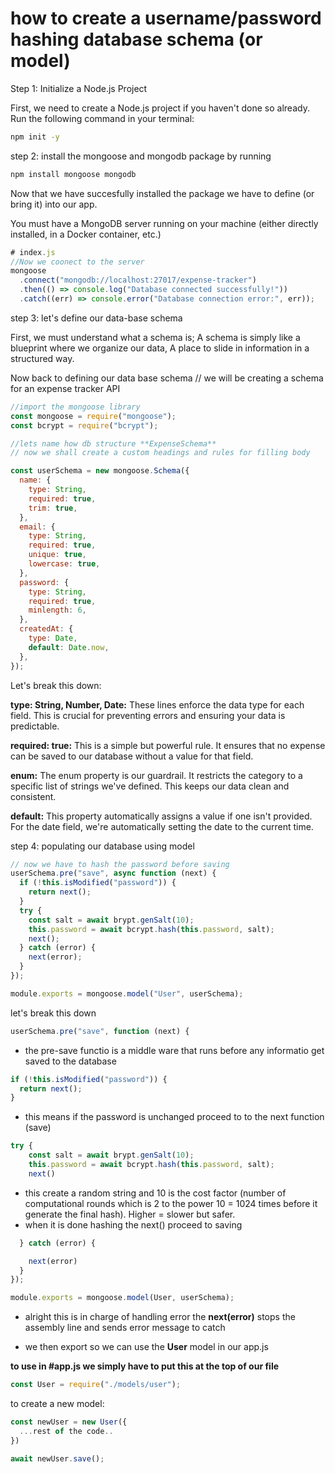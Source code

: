 # how to create a username/password hashing database schema (or model)

Step 1: Initialize a Node.js Project

First, we need to create a Node.js project if you haven't done so already. Run the following command in your terminal:

```sh
npm init -y
```

step 2: install the mongoose and mongodb package by running

```sh
npm install mongoose mongodb
```

Now that we have succesfully installed the package we have to define (or bring it) into our app.

You must have a MongoDB server running on your machine (either directly installed, in a Docker container, etc.)

```js
# index.js
//Now we coonect to the server
mongoose
  .connect("mongodb://localhost:27017/expense-tracker")
  .then(() => console.log("Database connected successfully!"))
  .catch((err) => console.error("Database connection error:", err));
```

step 3: let's define our data-base schema

First, we must understand what a schema is; A schema is simply like a blueprint where we organize our data, A place to slide in information in a structured way.

Now back to defining our data base schema
// we will be creating a schema for an expense tracker API

```js
//import the mongoose library
const mongoose = require("mongoose");
const bcrypt = require("bcrypt");

//lets name how db structure **ExpenseSchema**
// now we shall create a custom headings and rules for filling body

const userSchema = new mongoose.Schema({
  name: {
    type: String,
    required: true,
    trim: true,
  },
  email: {
    type: String,
    required: true,
    unique: true,
    lowercase: true,
  },
  password: {
    type: String,
    required: true,
    minlength: 6,
  },
  createdAt: {
    type: Date,
    default: Date.now,
  },
});
```

Let's break this down:

**type: String, Number, Date:** These lines enforce the data type for each field. This is crucial for preventing errors and ensuring your data is predictable.

**required: true:** This is a simple but powerful rule. It ensures that no expense can be saved to our database without a value for that field.

**enum:** The enum property is our guardrail. It restricts the category to a specific list of strings we've defined. This keeps our data clean and consistent.

**default:** This property automatically assigns a value if one isn't provided. For the date field, we're automatically setting the date to the current time.

step 4: populating our database using model

```js
// now we have to hash the password before saving
userSchema.pre("save", async function (next) {
  if (!this.isModified("password")) {
    return next();
  }
  try {
    const salt = await brypt.genSalt(10);
    this.password = await bcrypt.hash(this.password, salt);
    next();
  } catch (error) {
    next(error);
  }
});

module.exports = mongoose.model("User", userSchema);
```

let's break this down

```js
userSchema.pre("save", function (next) {
```

- the pre-save functio is a middle ware that runs before any informatio get saved to the database

```js
if (!this.isModified("password")) {
  return next();
}
```

- this means if the password is unchanged proceed to to the next function (save)

```js
try {
    const salt = await brypt.genSalt(10);
    this.password = await bcrypt.hash(this.password, salt);
    next()
```

- this create a random string and 10 is the cost factor (number of computational rounds which is 2 to the power 10 = 1024 times before it generate the final hash). Higher = slower but safer.
- when it is done hashing the next() proceed to saving

```js
  } catch (error) {

    next(error)
  }
});

module.exports = mongoose.model(User, userSchema);
```

- alright this is in charge of handling error the **next(error)** stops the assembly line and sends error message to catch

- we then export so we can use the **User** model in our app.js

**to use in #app.js we simply have to put this at the top of our file**

```js
const User = require("./models/user");
```

to create a new model:

```js
const newUser = new User({
  ...rest of the code..
})

await newUser.save();
```
